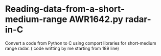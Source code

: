 # Reading-data-from-a-short-medium-range AWR1642.py radar-in-C


Convert a code from Python to C using comport libraries for short-medium range radar.
( code writting by me starting from 189 line) 
